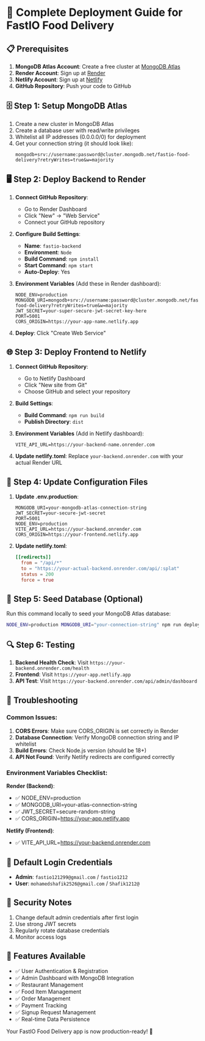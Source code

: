 # 🚀 Complete Deployment Guide for FastIO Food Delivery

## 📋 Prerequisites

1. **MongoDB Atlas Account**: Create a free cluster at [MongoDB Atlas](https://www.mongodb.com/atlas)
2. **Render Account**: Sign up at [Render](https://render.com)
3. **Netlify Account**: Sign up at [Netlify](https://netlify.com)
4. **GitHub Repository**: Push your code to GitHub

## 🗄️ Step 1: Setup MongoDB Atlas

1. Create a new cluster in MongoDB Atlas
2. Create a database user with read/write privileges
3. Whitelist all IP addresses (0.0.0.0/0) for deployment
4. Get your connection string (it should look like):
   ```
   mongodb+srv://username:password@cluster.mongodb.net/fastio-food-delivery?retryWrites=true&w=majority
   ```

## 🖥️ Step 2: Deploy Backend to Render

1. **Connect GitHub Repository**:
   - Go to Render Dashboard
   - Click "New" → "Web Service"
   - Connect your GitHub repository

2. **Configure Build Settings**:
   - **Name**: `fastio-backend`
   - **Environment**: `Node`
   - **Build Command**: `npm install`
   - **Start Command**: `npm start`
   - **Auto-Deploy**: Yes

3. **Environment Variables** (Add these in Render dashboard):

   ```
   NODE_ENV=production
   MONGODB_URI=mongodb+srv://username:password@cluster.mongodb.net/fastio-food-delivery?retryWrites=true&w=majority
   JWT_SECRET=your-super-secure-jwt-secret-key-here
   PORT=5001
   CORS_ORIGIN=https://your-app-name.netlify.app
   ```

4. **Deploy**: Click "Create Web Service"

## 🌐 Step 3: Deploy Frontend to Netlify

1. **Connect GitHub Repository**:
   - Go to Netlify Dashboard
   - Click "New site from Git"
   - Choose GitHub and select your repository

2. **Build Settings**:
   - **Build Command**: `npm run build`
   - **Publish Directory**: `dist`

3. **Environment Variables** (Add in Netlify dashboard):

   ```
   VITE_API_URL=https://your-backend-name.onrender.com
   ```

4. **Update netlify.toml**: Replace `your-backend.onrender.com` with your actual Render URL

## 🔄 Step 4: Update Configuration Files

1. **Update .env.production**:

   ```env
   MONGODB_URI=your-mongodb-atlas-connection-string
   JWT_SECRET=your-secure-jwt-secret
   PORT=5001
   NODE_ENV=production
   VITE_API_URL=https://your-backend.onrender.com
   CORS_ORIGIN=https://your-frontend.netlify.app
   ```

2. **Update netlify.toml**:
   ```toml
   [[redirects]]
     from = "/api/*"
     to = "https://your-actual-backend.onrender.com/api/:splat"
     status = 200
     force = true
   ```

## 🌱 Step 5: Seed Database (Optional)

Run this command locally to seed your MongoDB Atlas database:

```bash
NODE_ENV=production MONGODB_URI="your-connection-string" npm run deploy:seed
```

## 🔍 Step 6: Testing

1. **Backend Health Check**: Visit `https://your-backend.onrender.com/health`
2. **Frontend**: Visit `https://your-app.netlify.app`
3. **API Test**: Visit `https://your-backend.onrender.com/api/admin/dashboard`

## 🔧 Troubleshooting

### Common Issues:

1. **CORS Errors**: Make sure CORS_ORIGIN is set correctly in Render
2. **Database Connection**: Verify MongoDB connection string and IP whitelist
3. **Build Errors**: Check Node.js version (should be 18+)
4. **API Not Found**: Verify Netlify redirects are configured correctly

### Environment Variables Checklist:

**Render (Backend)**:

- ✅ NODE_ENV=production
- ✅ MONGODB_URI=your-atlas-connection-string
- ✅ JWT_SECRET=secure-random-string
- ✅ CORS_ORIGIN=https://your-app.netlify.app

**Netlify (Frontend)**:

- ✅ VITE_API_URL=https://your-backend.onrender.com

## 🎯 Default Login Credentials

- **Admin**: `fastio121299@gmail.com` / `fastio1212`
- **User**: `mohamedshafik2526@gmail.com` / `Shafik1212@`

## 🔐 Security Notes

1. Change default admin credentials after first login
2. Use strong JWT secrets
3. Regularly rotate database credentials
4. Monitor access logs

## 📱 Features Available

- ✅ User Authentication & Registration
- ✅ Admin Dashboard with MongoDB Integration
- ✅ Restaurant Management
- ✅ Food Item Management
- ✅ Order Management
- ✅ Payment Tracking
- ✅ Signup Request Management
- ✅ Real-time Data Persistence

Your FastIO Food Delivery app is now production-ready! 🎉

